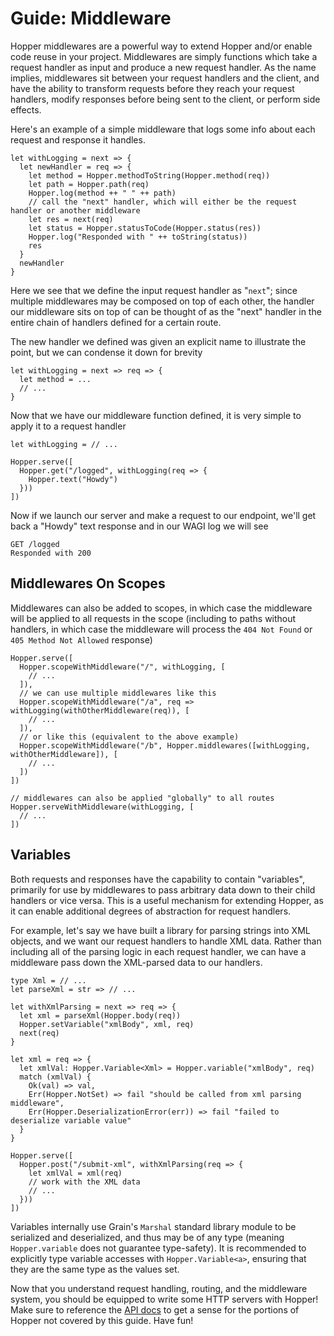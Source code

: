 # Guide: Middleware
Hopper middlewares are a powerful way to extend Hopper and/or enable code reuse in your project. Middlewares are simply functions which take a request handler as input and produce a new request handler. As the name implies, middlewares sit between your request handlers and the client, and have the ability to transform requests before they reach your request handlers, modify responses before being sent to the client, or perform side effects.

Here's an example of a simple middleware that logs some info about each request and response it handles.
```
let withLogging = next => {
  let newHandler = req => {
    let method = Hopper.methodToString(Hopper.method(req))
    let path = Hopper.path(req)
    Hopper.log(method ++ " " ++ path)
    // call the "next" handler, which will either be the request handler or another middleware
    let res = next(req)
    let status = Hopper.statusToCode(Hopper.status(res))
    Hopper.log("Responded with " ++ toString(status))
    res
  }
  newHandler
}
```
Here we see that we define the input request handler as "`next`"; since multiple middlewares may be composed on top of each other, the handler our middleware sits on top of can be thought of as the "next" handler in the entire chain of handlers defined for a certain route.

The new handler we defined was given an explicit name to illustrate the point, but we can condense it down for brevity
```
let withLogging = next => req => {
  let method = ...
  // ...
}
```
Now that we have our middleware function defined, it is very simple to apply it to a request handler
```
let withLogging = // ...

Hopper.serve([
  Hopper.get("/logged", withLogging(req => {
    Hopper.text("Howdy")
  }))
])
```
Now if we launch our server and make a request to our endpoint, we'll get back a "Howdy" text response and in our WAGI log we will see
```
GET /logged
Responded with 200
```

## Middlewares On Scopes
Middlewares can also be added to scopes, in which case the middleware will be applied to all requests in the scope (including to paths without handlers, in which case the middleware will process the `404 Not Found` or `405 Method Not Allowed` response)
```
Hopper.serve([
  Hopper.scopeWithMiddleware("/", withLogging, [
    // ...
  ]),
  // we can use multiple middlewares like this
  Hopper.scopeWithMiddleware("/a", req => withLogging(withOtherMiddleware(req)), [
    // ...
  ]),
  // or like this (equivalent to the above example)
  Hopper.scopeWithMiddleware("/b", Hopper.middlewares([withLogging, withOtherMiddleware]), [
    // ...
  ])
])

// middlewares can also be applied "globally" to all routes
Hopper.serveWithMiddleware(withLogging, [
  // ...
])
```

## Variables
Both requests and responses have the capability to contain "variables", primarily for use by middlewares to pass arbitrary data down to their child handlers or vice versa. This is a useful mechanism for extending Hopper, as it can enable additional degrees of abstraction for request handlers.

For example, let's say we have built a library for parsing strings into XML objects, and we want our request handlers to handle XML data. Rather than including all of the parsing logic in each request handler, we can have a middleware pass down the XML-parsed data to our handlers.
```
type Xml = // ...
let parseXml = str => // ...

let withXmlParsing = next => req => {
  let xml = parseXml(Hopper.body(req))
  Hopper.setVariable("xmlBody", xml, req)
  next(req)
}

let xml = req => {
  let xmlVal: Hopper.Variable<Xml> = Hopper.variable("xmlBody", req)
  match (xmlVal) {
    Ok(val) => val,
    Err(Hopper.NotSet) => fail "should be called from xml parsing middleware",
    Err(Hopper.DeserializationError(err)) => fail "failed to deserialize variable value"
  }
}

Hopper.serve([
  Hopper.post("/submit-xml", withXmlParsing(req => {
    let xmlVal = xml(req)
    // work with the XML data
    // ...
  }))
])
```
Variables internally use Grain's `Marshal` standard library module to be serialized and deserialized, and thus may be of any type (meaning `Hopper.variable` does not guarantee type-safety). It is recommended to explicitly type variable accesses with `Hopper.Variable<a>`, ensuring that they are the same type as the values set.

Now that you understand request handling, routing, and the middleware system, you should be equipped to write some HTTP servers with Hopper! Make sure to reference the [API docs](/api-docs.md) to get a sense for the portions of Hopper not covered by this guide. Have fun!
